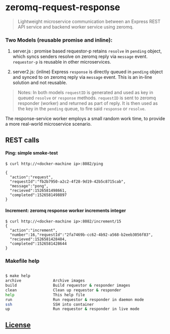 # zeromq-request-response

> Lightweight microservice communication between an Express REST API service
and backend worker service using zeromq.

### Two Models (reusable promise and inline):
1) server.js : promise based requestor-p retains `resolve` in `pending` object,
which syncs senders resolve on zeromq reply via `message` event. `requestor-p`
is reusable in other microservices.

2) server2.js: (inline) Express `response` is directly queued in `pending`
object and synced to on zeromq reply via `message` event. This is an in-line 
solution and not reusable.

> Notes: In both models `requestID` is generated and used as key in queued
`resolve` or `response` methods. `requestID` is sent to zeromq responder
(worker) and returned as part of reply. It is then used as the key in
the `pending` queue, to fire said `response` or `resolve`.

The response-service worker employs a small random work time, to provide a
more real-world microservice scenario.

## REST calls
#### Ping: simple smoke-test
```
$ curl http://<docker-machine ip>:8082/ping

{
  "action":"request",
  "requestId":"fb2b7950-a2c2-4f28-9d19-42b5c8715cab",
  "message":"pong",
  "recieved":1526581498661,
  "completed":1526581498897
}
```

#### Increment: zeromq response worker increments integer
```
$ curl http://<docker-machine ip>:8082/increment/15
{
  "action":"increment",
  "number":16,"requestId":"2fa7469b-cc62-4b92-a568-b2eeb3056f83",
  "recieved":1526581428484,
  "completed":1526581428644
}

```
### Makefile help
```sh

$ make help
archive              Archive images
build                Build requestor & responder images
clean                Clean up requestor & responder
help                 This help file
run                  Run requestor & responder in daemon mode
ssh                  SSH into container
up                   Run requestor & responder in live mode

```

## [License](LICENSE.md)
